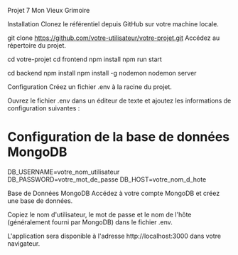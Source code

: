 Projet 7
Mon Vieux Grimoire

Installation
Clonez le référentiel depuis GitHub sur votre machine locale.

git clone https://github.com/votre-utilisateur/votre-projet.git
Accédez au répertoire du projet.

cd votre-projet
cd frontend
npm install
npm run start

cd backend
npm install
npm install -g nodemon
nodemon server

Configuration
Créez un fichier .env à la racine du projet.

Ouvrez le fichier .env dans un éditeur de texte et ajoutez les informations de configuration suivantes :

# Configuration de la base de données MongoDB
DB_USERNAME=votre_nom_utilisateur
DB_PASSWORD=votre_mot_de_passe
DB_HOST=votre_nom_d_hote

Base de Données MongoDB
Accédez à votre compte MongoDB et créez une base de données.

Copiez le nom d'utilisateur, le mot de passe et le nom de l'hôte (généralement fourni par MongoDB) dans le fichier .env.

L'application sera disponible à l'adresse http://localhost:3000 dans votre navigateur.
